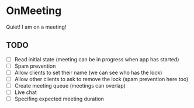 # OnMeeting
Quiet! I am on a meeting!

## TODO
- [ ] Read initial state (meeting can be in progress when app has started)
- [ ] Spam prevention
- [ ] Allow clients to set their name (we can see who has the lock)
- [ ] Allow other clients to ask to remove the lock (spam prevention here too)
- [ ] Create meeting queue (meetings can overlap)
- [ ] Live chat
- [ ] Specifing expected meeting duration
